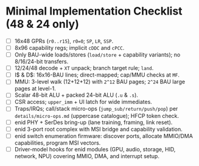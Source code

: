 # Minimal Implementation Checklist (48 & 24 only)

* [ ] 16x48 GPRs (`r0..r15`), `r0=0`; `SP`, `LR`, `SSP`.
* [ ] 8x96 capability regs; implicit `cDDC` and `cPCC`.
* [ ] Only BAU-wide loads/stores (`load/store` + capability variants); no 8/16/24-bit transfers.
* [ ] 12/24/48 decode + `XT` unpack; branch target rule; `land`.
* [ ] I$ & D$: 16x16-BAU lines; direct-mapped; cap/MMU checks at `MF`.
* [ ] MMU: 3-level walk (12+12+12) with `2^12` BAU pages; `2^24` BAU large pages at level-1.
* [ ] Scalar 48-bit ALU + packed 24-bit ALU (`.u` & `.s`).
* [ ] CSR access; `upper_imm` + UI latch for wide immediates.
* [ ] Traps/IRQs; call/stack micro-ops (`jump_sub/return/push/pop`) per `details/micro-ops.md` (uppercase catalogue); HFCP token check.
* [ ] enid PHY + SerDes bring-up (lane training, framing, link reset).
* [ ] enid 3-port root complex with MSI bridge and capability validation.
* [ ] enid switch enumeration firmware: discover ports, allocate MMIO/DMA capabilities, program MSI vectors.
* [ ] Driver-model hooks for enid modules (GPU, audio, storage, HID, network, NPU) covering MMIO, DMA, and interrupt setup.
